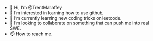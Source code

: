 - 👋 Hi, I’m @TrentMahaffey
- 👀 I’m interested in learning how to use github.
- 🌱 I’m currently learning new coding tricks on leetcode.
- 💞️ I’m looking to collaborate on something that can push me into real SWE.
- 📫 How to reach me.

<!---
TrentMahaffey/TrentMahaffey is a ✨ special ✨ repository because its `README.md` (this file) appears on your GitHub profile.
You can click the Preview link to take a look at your changes.
--->
